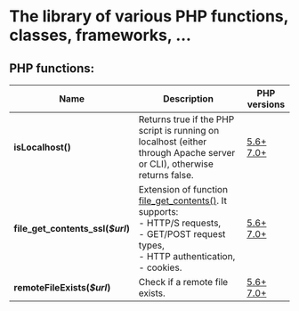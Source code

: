 # The library of various PHP functions, classes, frameworks, ...


## PHP functions:

| Name                              | Description                                                                                                                                                                                                            | PHP versions                                                                                          |
|-----------------------------------|------------------------------------------------------------------------------------------------------------------------------------------------------------------------------------------------------------------------|-------------------------------------------------------------------------------------------------------|
| **isLocalhost()**                 | Returns true if the PHP script is running on localhost (either through Apache server or CLI), otherwise returns false.                                                                                                 | [5.6+](functions/php_56/is_localhost.php) [7.0+](functions/php_70/is_localhost.php)                   |
| **file_get_contents_ssl(_$url_)** | Extension of function [file_get_contents()](https://www.php.net/manual/en/function.file-get-contents). It supports: <br/>- HTTP/S requests, <br/>- GET/POST request types, <br/>- HTTP authentication, <br/>- cookies. | [5.6+](functions/php_56/file_get_contents_ssl.php) [7.0+](functions/php_70/file_get_contents_ssl.php) |
| **remoteFileExists(_$url_)**      | Check if a remote file exists.                                                                                                                                                                                         | [5.6+](functions/php_56/remote_file_exists.php) [7.0+](functions/php_70/remote_file_exists.php)       |

